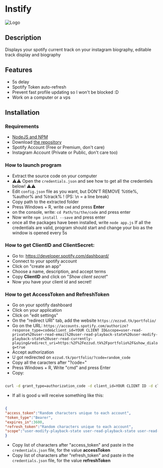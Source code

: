 # Instify
![Logo](https://ezzud.tk/portfolio/attachments/other/instify.png)

<h2>Description</h2>
Displays your spotify current track on your instagram biography, editable track display and biography


<h2>Features</h2>
<p>

- 5s delay
- Spotify Token auto-refresh
- Prevent fast profile updating so I won't be blocked :D
- Work on a computer or a vps
</p>


<h2>Installation</h2>

<h3>Requirements</h3>
<p>

- [NodeJS and NPM](https://nodejs.org/en/download/)
- Download [the repository](https://github.com/Ezzud/instify/archive/refs/heads/main.zip)
- Spotify Account (Free or Premium, don't care)
- Instagram Account (Private or Public, don't care too)

</p>

<h3>How to launch program</h3>
<p>

- Extract the source code on your computer
- ⚠⚠ Open the `credentials.json` and see how to get all the credentiels below! ⚠⚠
- Edit `config.json` file as you want, but DON'T REMOVE %title%, %author% and %track% ! (PS: \n = a line break)
- Copy path to the extracted folder
- Press Windows + R, write `cmd` and press **Enter**
- on the console, write: `cd Path/to/the/code` and press enter
- Now write `npm install --save` and press enter
- once all the packages have been installed, write `node app.js`
If all the credentials are valid, program should start and change your bio as the window is opened every 5s

</p>


<h3>How to get ClientID and ClientSecret:</h3>
<p>

- Go to: https://developer.spotify.com/dashboard/
- Connect to your spotify account
- Click on "create an app"
- Choose a name, description, and accept terms
- Copy **ClientID** and click on "*Show client secret*"
- Now you have your client id and secret!

</p>

<h3>How to get AccessToken and RefreshToken</h3>
<p>

- Go on your spotify dashboard
- Click on your application
- Click on "edit settings"
- On the "redirect URI" tab, add the website `https://ezzud.tk/portfolio/`
- Go on the URL: `https://accounts.spotify.com/authorize?response_type=code&client_id=YOUR CLIENT ID&scope=user-read-private%20user-read-email%20user-read-playback-state%20user-modify-playback-state%20user-read-currently-playing&redirect_uri=https:%2F%2Fezzud.tk%2Fportfolio%2F&show_dialog=true`
- Accept authorization
- U got redirected on `ezzud.tk/portfolio/?code=random_code`
- Copy all the caracters after "?code="
- Press Windows + R, Write "cmd" and press Enter
- Copy: 
```bash

curl -d grant_type=authorization_code -d client_id=YOUR CLIENT ID -d client_secret=YOUR CLIENT SECRET -d code=THE CODE YOU COPIED BEFORE -d redirect_uri=https%3A%2F%2Fezzud.tk%2Fportfolio%2F https://accounts.spotify.com/api/token
```

- If all is good u will receive something like this: 
```json

{
"access_token":"Random characters unique to each account",
"token_type":"Bearer",
"expires_in":3600,
"refresh_token":"Random characters unique to each account",
"scope":"user-modify-playback-state user-read-playback-state user-read-currently-playing user-read-email user-read-private"
}
```
- Copy list of characters after "access_token" and paste in the `credentials.json` file, for the value **accessToken**
- Copy list of characters after "refresh_token" and paste in the `credentials.json` file, for the value **refreshToken**
</p>
